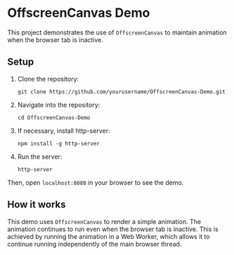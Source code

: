 # OffscreenCanvas Demo

This project demonstrates the use of `OffscreenCanvas` to maintain animation when the browser tab is inactive.

## Setup

1. Clone the repository:
    ```
    git clone https://github.com/yourusername/OffscreenCanvas-Demo.git
    ```
2. Navigate into the repository:
    ```
    cd OffscreenCanvas-Demo
    ```
3. If necessary, install http-server:
    ```
    npm install -g http-server
    ```
4. Run the server:
    ```
    http-server
    ```

Then, open `localhost:8080` in your browser to see the demo.

## How it works

This demo uses `OffscreenCanvas` to render a simple animation. The animation continues to run even when the browser tab is inactive. This is achieved by running the animation in a Web Worker, which allows it to continue running independently of the main browser thread.
